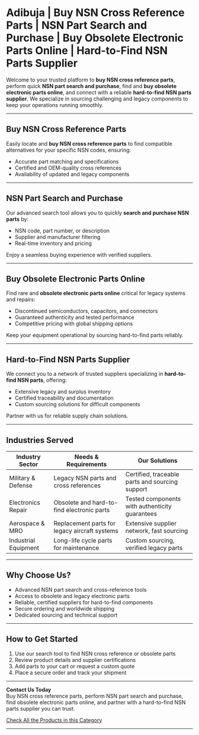 # Adibuja | Buy NSN Cross Reference Parts | NSN Part Search and Purchase | Buy Obsolete Electronic Parts Online | Hard-to-Find NSN Parts Supplier

Welcome to your trusted platform to **buy NSN cross reference parts**, perform quick **NSN part search and purchase**, find and **buy obsolete electronic parts online**, and connect with a reliable **hard-to-find NSN parts supplier**. We specialize in sourcing challenging and legacy components to keep your operations running smoothly.

---

## Buy NSN Cross Reference Parts

Easily locate and **buy NSN cross reference parts** to find compatible alternatives for your specific NSN codes, ensuring:

- Accurate part matching and specifications  
- Certified and OEM-quality cross references  
- Availability of updated and legacy components  

---

## NSN Part Search and Purchase

Our advanced search tool allows you to quickly **search and purchase NSN parts** by:

- NSN code, part number, or description  
- Supplier and manufacturer filtering  
- Real-time inventory and pricing  

Enjoy a seamless buying experience with verified suppliers.

---

## Buy Obsolete Electronic Parts Online

Find rare and **obsolete electronic parts online** critical for legacy systems and repairs:

- Discontinued semiconductors, capacitors, and connectors  
- Guaranteed authenticity and tested performance  
- Competitive pricing with global shipping options  

Keep your equipment operational by sourcing hard-to-find parts reliably.

---

## Hard-to-Find NSN Parts Supplier

We connect you to a network of trusted suppliers specializing in **hard-to-find NSN parts**, offering:

- Extensive legacy and surplus inventory  
- Certified traceability and documentation  
- Custom sourcing solutions for difficult components  

Partner with us for reliable supply chain solutions.

---

## Industries Served

| Industry Sector         | Needs & Requirements                          | Our Solutions                                 |
|-------------------------|-----------------------------------------------|-----------------------------------------------|
| Military & Defense      | Legacy NSN parts and cross references          | Certified, traceable parts and sourcing support|
| Electronics Repair     | Obsolete and hard-to-find electronic parts      | Tested components with authenticity guarantees |
| Aerospace & MRO        | Replacement parts for legacy aircraft systems   | Extensive supplier network, fast sourcing      |
| Industrial Equipment   | Long-life cycle parts for maintenance            | Custom sourcing, verified legacy parts          |

---

## Why Choose Us?

- Advanced NSN part search and cross-reference tools  
- Access to obsolete and legacy electronic parts  
- Reliable, certified suppliers for hard-to-find components  
- Secure ordering and worldwide shipping  
- Dedicated sourcing and technical support  

---

## How to Get Started

1. Use our search tool to find NSN cross reference or obsolete parts  
2. Review product details and supplier certifications  
3. Add parts to your cart or request a custom quote  
4. Place a secure order and track your shipment  

---

**Contact Us Today**  
Buy NSN cross reference parts, perform NSN part search and purchase, find obsolete electronic parts online, and partner with a hard-to-find NSN parts supplier you can trust.

[Check All the Products in this Category](https://www.adibuja.com/categories/nsn)

---

